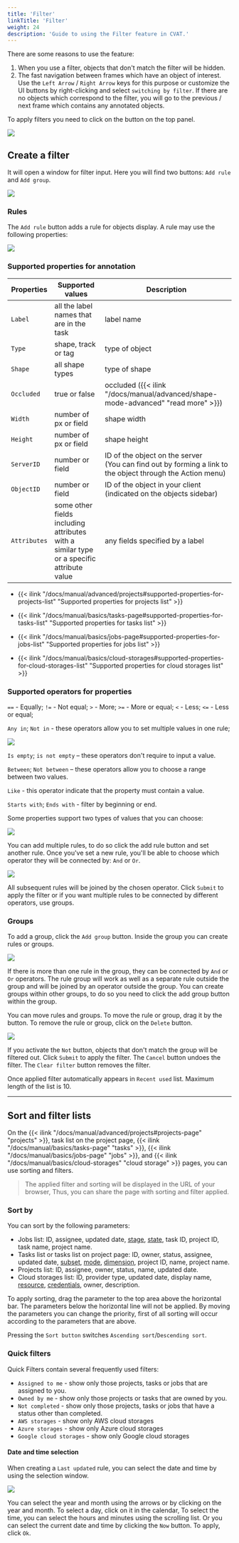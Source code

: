 ```yaml
---
title: 'Filter'
linkTitle: 'Filter'
weight: 24
description: 'Guide to using the Filter feature in CVAT.'
---
```


There are some reasons to use the feature:

1. When you use a filter, objects that don't match the filter will be hidden.
1. The fast navigation between frames which have an object of interest.
   Use the `Left Arrow` / `Right Arrow` keys for this purpose
   or customize the UI buttons by right-clicking and select `switching by filter`.
   If there are no objects which correspond to the filter,
   you will go to the previous / next frame which contains any annotated objects.

To apply filters you need to click on the button on the top panel.

![](/images/image059.jpg)

## Create a filter

It will open a window for filter input. Here you will find two buttons: `Add rule` and `Add group`.

![](/images/image202.jpg)

### Rules

The `Add rule` button adds a rule for objects display. A rule may use the following properties:

![](/images/image204.jpg)

### Supported properties for annotation

| Properties   | Supported values                                       | Description                                 |
| ------------ | ------------------------------------------------------ | ------------------------------------------- |
| `Label`      | all the label names that are in the task               | label name                                  |
| `Type`       | shape, track or tag                                    | type of object                              |
| `Shape`      | all shape types                                        | type of shape                               |
| `Occluded`   | true or false                                          | occluded ({{< ilink "/docs/manual/advanced/shape-mode-advanced" "read more" >}}) |
| `Width`      | number of px or field                                  | shape width                                 |
| `Height`     | number of px or field                                  | shape height                                |
| `ServerID`   | number or field                                        | ID of the object on the server <br>(You can find out by forming a link to the object through the Action menu) |
| `ObjectID`   | number or field                                        | ID of the object in your client <br>(indicated on the objects sidebar) |
| `Attributes` | some other fields including attributes with a <br>similar type or a specific attribute value | any fields specified by a label |

- {{< ilink "/docs/manual/advanced/projects#supported-properties-for-projects-list" "Supported properties for projects list" >}}

- {{< ilink "/docs/manual/basics/tasks-page#supported-properties-for-tasks-list" "Supported properties for tasks list" >}}

- {{< ilink "/docs/manual/basics/jobs-page#supported-properties-for-jobs-list" "Supported properties for jobs list" >}}

- {{< ilink "/docs/manual/basics/cloud-storages#supported-properties-for-cloud-storages-list" "Supported properties for cloud storages list" >}}

### Supported operators for properties

`==` - Equally; `!=` - Not equal; `>` - More; `>=` - More or equal; `<` - Less; `<=` - Less or equal;

`Any in`; `Not in` - these operators allow you to set multiple values in one rule;

![](/images/image203.jpg)

`Is empty`; `is not empty` – these operators don't require to input a value.

`Between`; `Not between` – these operators allow you to choose a range between two values.

`Like` - this operator indicate that the property must contain a value.

`Starts with`; `Ends with` - filter by beginning or end.

Some properties support two types of values that you can choose:

![](/images/image205.jpg)

You can add multiple rules, to do so click the add rule button and set another rule.
Once you've set a new rule, you'll be able to choose which operator they will be connected by: `And` or `Or`.

![](/images/image206.jpg)

All subsequent rules will be joined by the chosen operator.
Click `Submit` to apply the filter or if you want multiple rules to be connected by different operators, use groups.

### Groups

To add a group, click the `Add group` button. Inside the group you can create rules or groups.

![](/images/image207.jpg)

If there is more than one rule in the group, they can be connected by `And` or `Or` operators.
The rule group will work as well as a separate rule outside the group and will be joined by an
operator outside the group.
You can create groups within other groups, to do so you need to click the add group button within the group.

You can move rules and groups. To move the rule or group, drag it by the button.
To remove the rule or group, click on the `Delete` button.

![](/images/image208.jpg)

If you activate the `Not` button, objects that don't match the group will be filtered out.
Click `Submit` to apply the filter.
The `Cancel` button undoes the filter. The `Clear filter` button removes the filter.

Once applied filter automatically appears in `Recent used` list. Maximum length of the list is 10.

---

## Sort and filter lists

On the {{< ilink "/docs/manual/advanced/projects#projects-page" "projects" >}}, task list on the project page,
{{< ilink "/docs/manual/basics/tasks-page" "tasks" >}}, {{< ilink "/docs/manual/basics/jobs-page" "jobs" >}},
and {{< ilink "/docs/manual/basics/cloud-storages" "cloud storage" >}} pages, you can use sorting and filters.

> The applied filter and sorting will be displayed in the URL of your browser,
> Thus, you can share the page with sorting and filter applied.

### Sort by

You can sort by the following parameters:
- Jobs list: ID, assignee, updated date, [stage][stage], [state][state], task ID, project ID,
task name, project name.
- Tasks list or tasks list on project page: ID, owner, status, assignee, updated date, [subset][subset], [mode][mode],
[dimension][dimension], project ID, name, project name.
- Projects list: ID, assignee, owner, status, name, updated date.
- Cloud storages list: ID, provider type, updated date, display name, [resource][resource],
[credentials][credentials], owner, description.

To apply sorting, drag the parameter to the top area above the horizontal bar.
The parameters below the horizontal line will not be applied.
By moving the parameters you can change the priority,
first of all sorting will occur according to the parameters that are above.

Pressing the `Sort button` switches `Ascending sort`/`Descending sort`.

### Quick filters

Quick Filters contain several frequently used filters:
- `Assigned to me` - show only those projects, tasks or jobs that are assigned to you.
- `Owned by me` -  show only those projects or tasks that are owned by you.
- `Not completed` - show only those projects, tasks or jobs that have a status other than completed.
- `AWS storages` - show only AWS cloud storages
- `Azure storages` - show only Azure cloud storages
- `Google cloud storages` - show only Google cloud storages

#### Date and time selection

When creating a `Last updated` rule, you can select the date and time by using the selection window.

![](/images/image244_detrac.jpg)

You can select the year and month using the arrows or by clicking on the year and month.
To select a day, click on it in the calendar,
To select the time, you can select the hours and minutes using the scrolling list.
Or you can select the current date and time by clicking the `Now` button.
To apply, click `Ok`.

[state]: /docs/manual/basics/vocabulary/#state
[stage]: /docs/manual/basics/vocabulary/#stage
[subset]: /docs/manual/basics/vocabulary/#subset
[resource]: /docs/manual/basics/vocabulary/#resource
[credentials]: /docs/manual/basics/vocabulary/#credentials
[mode]: /docs/manual/basics/vocabulary/#mode
[dimension]: /docs/manual/basics/vocabulary/#dimension
